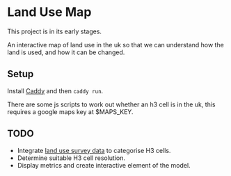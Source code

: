 # Land Use Map

This project is in its early stages.

An interactive map of land use in the uk so that we can understand how the land is used, and how it can be changed.

## Setup
Install [Caddy](https://caddyserver.com/) and then `caddy run`.

There are some js scripts to work out whether an h3 cell is in the uk, this requires a google maps key at $MAPS_KEY.

## TODO
- Integrate [land use survey data](https://www.gov.uk/government/statistics/land-use-in-england-2022) to categorise H3 cells.
- Determine suitable H3 cell resolution.
- Display metrics and create interactive element of the model.
